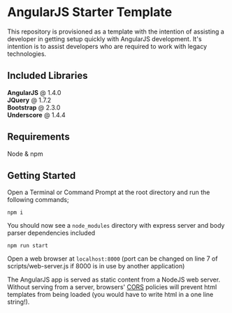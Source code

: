 # AngularJS Starter Template

This repository is provisioned as a template with the intention of assisting a developer in getting setup quickly with AngularJS development. It's intention is to assist developers who are required to work with legacy technologies.

## Included Libraries
<strong>AngularJS</strong> @ 1.4.0    
<strong>JQuery</strong> @ 1.7.2  
<strong>Bootstrap</strong> @ 2.3.0   
<strong>Underscore</strong> @ 1.4.4  

## Requirements
Node & npm

## Getting Started
Open a Terminal or Command Prompt at the root directory and run the following commands;  

<code>npm i</code>  

You should now see a <code>node_modules</code> directory with express server and body parser dependencies included  

<code>npm run start</code>  

Open a web browser at <code>localhost:8000</code> (port can be changed on line 7 of scripts/web-server.js if 8000 is in use by another application)  

The AngularJS app is served as static content from a NodeJS web server. Without serving from a server, browsers' [CORS](https://developer.mozilla.org/en-US/docs/Glossary/CORS) policies will prevent html templates from being loaded (you would have to write html in a one line string!).
